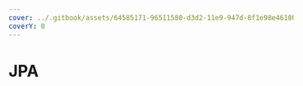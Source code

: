 ```yaml
---
cover: ../.gitbook/assets/64585171-96511580-d3d2-11e9-947d-8f1e98e46100.png
coverY: 0
---
```


# JPA

